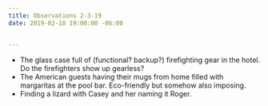 ```yaml
---
title: Observations 2-3-19
date: 2019-02-18 19:00:00 -06:00


---
```


- The glass case full of (functional? backup?) firefighting gear in the hotel. Do the firefighters show up gearless?
- The American guests having their mugs from home filled with margaritas at the pool bar. Eco-friendly but somehow also imposing.
- Finding a lizard with Casey and her naming it Roger.